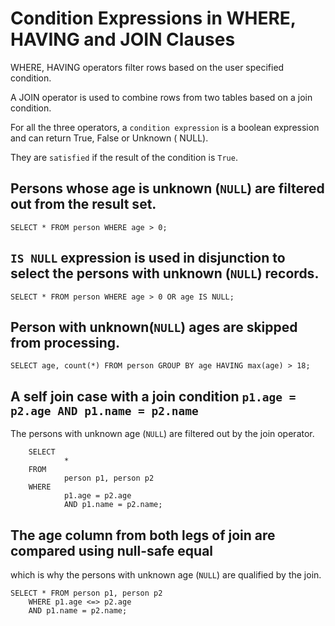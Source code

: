 # Condition Expressions in WHERE, HAVING and JOIN Clauses

WHERE, HAVING operators filter rows based on the user specified condition.

A JOIN operator is used to combine rows from two tables based on a join condition.

For all the three operators, a `condition expression` is a boolean expression and can return True, False or Unknown (
NULL).

They are `satisfied` if the result of the condition is `True`.

## Persons whose age is unknown (`NULL`) are filtered out from the result set.

    SELECT * FROM person WHERE age > 0;

## `IS NULL` expression is used in disjunction to select the persons with unknown (`NULL`) records.

    SELECT * FROM person WHERE age > 0 OR age IS NULL;

## Person with unknown(`NULL`) ages are skipped from processing.

    SELECT age, count(*) FROM person GROUP BY age HAVING max(age) > 18;

## A self join case with a join condition `p1.age = p2.age AND p1.name = p2.name`

The persons with unknown age (`NULL`) are filtered out by the join operator.

        SELECT 
                * 
        FROM 
                person p1, person p2
        WHERE 
                p1.age = p2.age
                AND p1.name = p2.name;

## The age column from both legs of join are compared using null-safe equal

which is why the persons with unknown age (`NULL`) are qualified by the join.
    
    SELECT * FROM person p1, person p2
        WHERE p1.age <=> p2.age
        AND p1.name = p2.name;
